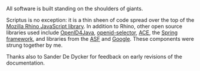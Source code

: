 All software is built standing on the shoulders of giants.

Scriptus is no exception: it is a thin sheen of code spread over the top of the [Mozilla Rhino JavaScript library](http://www.mozilla.org/rhino/). In addition to Rhino, other open source libraries used include [OpenID4Java](http://code.google.com/p/openid4java/), [openid-selector](http://code.google.com/p/openid-selector/), [ACE](http://ace.ajax.org/), the [Spring framework](http://www.springframework.org/), and libraries from the [ASF](apache.org) and [Google](http://www.google.com). These components were strung together by me.

Thanks also to Sander De Dycker for feedback on early revisions of the documentation.
